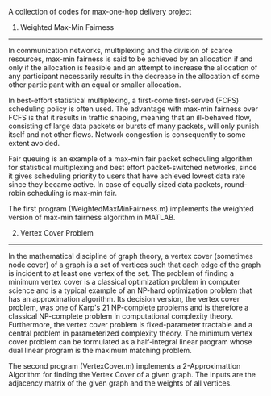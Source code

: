 A collection of codes for max-one-hop delivery project

1. Weighted Max-Min Fairness
------------------------------------
In communication networks, multiplexing and the division of scarce resources, max-min fairness is said to be achieved by an allocation if and only if the allocation is feasible and an attempt to increase the allocation of any participant necessarily results in the decrease in the allocation of some other participant with an equal or smaller allocation.

In best-effort statistical multiplexing, a first-come first-served (FCFS) scheduling policy is often used. The advantage with max-min fairness over FCFS is that it results in traffic shaping, meaning that an ill-behaved flow, consisting of large data packets or bursts of many packets, will only punish itself and not other flows. Network congestion is consequently to some extent avoided.

Fair queuing is an example of a max-min fair packet scheduling algorithm for statistical multiplexing and best effort packet-switched networks, since it gives scheduling priority to users that have achieved lowest data rate since they became active. In case of equally sized data packets, round-robin scheduling is max-min fair.

The first program (WeightedMaxMinFairness.m) implements the weighted version of max-min fairness algorithm in MATLAB.

2. Vertex Cover Problem
-------------------------------------
In the mathematical discipline of graph theory, a vertex cover (sometimes node cover) of a graph is a set of vertices such that each edge of the graph is incident to at least one vertex of the set. The problem of finding a minimum vertex cover is a classical optimization problem in computer science and is a typical example of an NP-hard optimization problem that has an approximation algorithm. Its decision version, the vertex cover problem, was one of Karp's 21 NP-complete problems and is therefore a classical NP-complete problem in computational complexity theory. Furthermore, the vertex cover problem is fixed-parameter tractable and a central problem in parameterized complexity theory. The minimum vertex cover problem can be formulated as a half-integral linear program whose dual linear program is the maximum matching problem.

The second program (VertexCover.m) implements a 2-Approximattion Algorithm for finding the Vertex Cover of a given graph. The inputs are the adjacency matrix of the given graph and the weights of all vertices.
